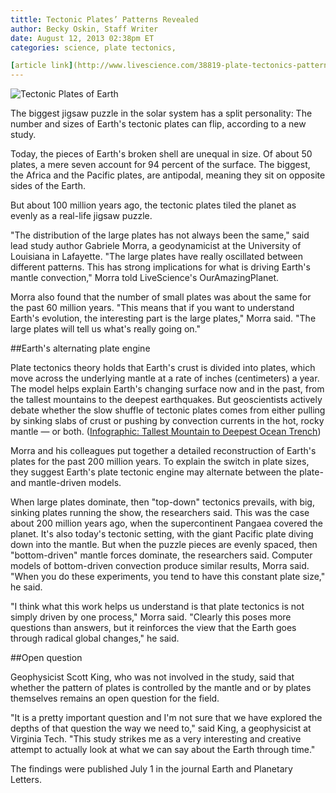 ```yaml
---
tittle: Tectonic Plates’ Patterns Revealed
author: Becky Oskin, Staff Writer
date: August 12, 2013 02:38pm ET
categories: science, plate tectonics, 

[article link](http://www.livescience.com/38819-plate-tectonics-patterns.html)
---
```


![Tectonic Plates of Earth](http://i.livescience.com/images/i/000/053/909/i02/tectonic-plates-usgs.jpg?1376333621)

The biggest jigsaw puzzle in the solar system has a split personality: The number and sizes of Earth's tectonic plates can flip, according to a new study.

Today, the pieces of Earth's broken shell are unequal in size. Of about 50 plates, a mere seven account for 94 percent of the surface. The biggest, the Africa and the Pacific plates, are antipodal, meaning they sit on opposite sides of the Earth.

But about 100 million years ago, the tectonic plates tiled the planet as evenly as a real-life jigsaw puzzle.

"The distribution of the large plates has not always been the same," said lead study author Gabriele Morra, a geodynamicist at the University of Louisiana in Lafayette. "The large plates have really oscillated between different patterns. This has strong implications for what is driving Earth's mantle convection," Morra told LiveScience's OurAmazingPlanet.

Morra also found that the number of small plates was about the same for the past 60 million years. "This means that if you want to understand Earth's evolution, the interesting part is the large plates," Morra said. "The large plates will tell us what's really going on."

##Earth's alternating plate engine

Plate tectonics theory holds that Earth's crust is divided into plates, which move across the underlying mantle at a rate of inches (centimeters) a year. The model helps explain Earth's changing surface now and in the past, from the tallest mountains to the deepest earthquakes. But geoscientists actively debate whether the slow shuffle of tectonic plates comes from either pulling by sinking slabs of crust or pushing by convection currents in the hot, rocky mantle — or both. ([Infographic: Tallest Mountain to Deepest Ocean Trench](http://www.livescience.com/tallest-mountain-deepest-ocean/))

Morra and his colleagues put together a detailed reconstruction of Earth's plates for the past 200 million years. To explain the switch in plate sizes, they suggest Earth's plate tectonic engine may alternate between the plate- and mantle-driven models.

When large plates dominate, then "top-down" tectonics prevails, with big, sinking plates running the show, the researchers said. This was the case about 200 million years ago, when the supercontinent Pangaea covered the planet. It's also today's tectonic setting, with the giant Pacific plate diving down into the mantle. But when the puzzle pieces are evenly spaced, then "bottom-driven" mantle forces dominate, the researchers said. Computer models of bottom-driven convection produce similar results, Morra said.  "When you do these experiments, you tend to have this constant plate size," he said.

"I think what this work helps us understand is that plate tectonics is not simply driven by one process," Morra said. "Clearly this poses more questions than answers, but it reinforces the view that the Earth goes through radical global changes," he said. 

##Open question

Geophysicist Scott King, who was not involved in the study, said that whether the pattern of plates is controlled by the mantle and or by plates themselves remains an open question for the field.

"It is a pretty important question and I'm not sure that we have explored the depths of that question the way we need to," said King, a geophysicist at Virginia Tech. "This study strikes me as a very interesting and creative attempt to actually look at what we can say about the Earth through time."

The findings were published July 1 in the journal Earth and Planetary Letters.

